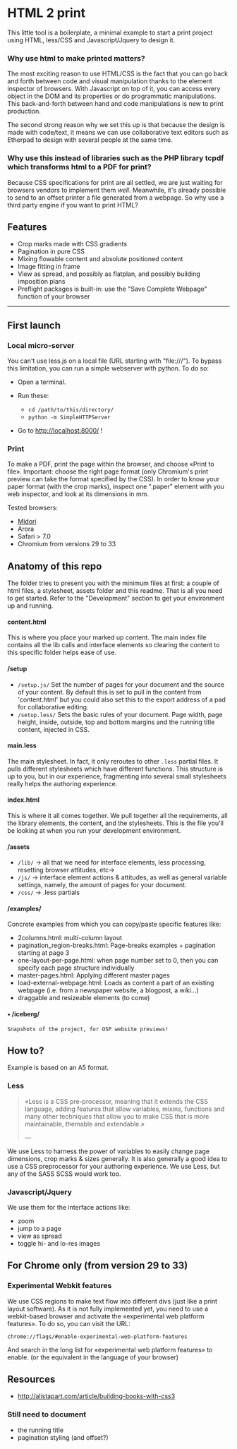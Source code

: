 HTML 2 print
============

This little tool is a boilerplate, a minimal example to start a print project
using HTML, less/CSS and Javascript/Jquery to design it.

### Why use html to make printed matters?

The most exciting reason to use HTML/CSS is the fact that you can go back
and forth between code and visual manipulation thanks to the element inspector
of browsers. With Javascript on top of it, you can access every object in the
DOM and its properties or do programmatic manipulations. This back-and-forth
between hand and code manipulations is new to print production.

The second strong reason why we set this up is that because the design is made
with code/text, it means we can use collaborative text editors such as
Etherpad to design with several people at the same time.

### Why use this instead of libraries such as the PHP library tcpdf which transforms html to a PDF for print?

Because CSS specifications for print are all settled, we are just waiting for
browsers vendors to implement them *well*. Meanwhile, it's already
possible to send to an offset printer a file generated from a webpage. So why
use a third party engine if you want to print HTML?

Features
--------
- Crop marks made with CSS gradients
- Pagination in pure CSS
- Mixing flowable content and absolute positioned content
- Image fitting in frame
- View as spread, and possibly as flatplan, and possibly building imposition
  plans
- Preflight packages is built-in: use the "Save Complete Webpage" function of
  your browser


* * *

First launch
------------

### Local micro-server

You can't use less.js on a local file (URL starting with "file:///").
To bypass this limitation, you can run a simple webserver with python.
To do so:

- Open a terminal.
- Run these:

   - `cd /path/to/this/directory/`
   - `python -m SimpleHTTPServer`

- Go to <http://localhost:8000/> !


### Print

To make a PDF, print the page within the browser, and choose «Print to file».
Important: choose the right page format (only Chromium's print preview can take the format specified by the CSS).
In order to know your paper format (with the crop marks), inspect one ".paper" element with you web inspector, and look at its dimensions in mm.

Tested browsers:
- [Midori](http://midori-browser.org/)
- Arora
- Safari > 7.0
- Chromium from versions 29 to 33


Anatomy of this repo
--------------------

The folder tries to present you with the minimum files at first: a couple of html files, a stylesheet, assets folder and this readme.
That is all you need to get started. Refer to the "Development" section to get your environment up and running.

#### content.html
This is where you place your marked up content. The main index file contains all the lib calls and interface elements so clearing the content to this specific folder helps ease of use.

#### /setup

- `/setup.js/` Set the number of pages for your document and the source of your content. By default this is set to pull in the content from 'content.html' but you could also set this to the export address of a pad for collaborative editing.
- `/setup.less/` Sets the basic rules of your document. Page width, page height, inside, outside, top and bottom margins and the running title content, injected in CSS.

#### main.less
The main stylesheet. In fact, it only reroutes to other `.less` partial files. It pulls different stylesheets which have different functions. This structure is up to you, but in our experience, fragmenting into several small stylesheets really helps the authoring experience.

#### index.html
This is where it all comes together. We pull together all the requirements, all the library elements, the content, and the stylesheets. This is the file you'll be looking at when you run your development environment.

#### /assets

- `/lib/` → all that we need for interface elements, less processing, resetting browser attitudes, etc→
- `/js/` → interface element actions & attitudes, as well as general variable settings, namely, the amount of pages for your document.
- `/css/` → .less partials

#### /examples/

Concrete examples from which you can copy/paste specific features like:
- 2columns.html: multi-column layout
- pagination_region-breaks.html: Page-breaks examples + pagination starting at page 3
- one-layout-per-page.html: when page number set to 0, then you can specify each page structure individually
- master-pages.html: Applying different master pages
- load-external-webpage.html: Loads as content a part of an existing webpage (i.e. from a newspaper website, a blogpost, a wiki...)
- draggable and resizeable elements (to come)

#### • /iceberg/
	Snapshots of the project, for OSP website previews!






How to?
---

Example is based on an A5 format.

### Less

> «Less is a CSS pre-processor, meaning that it extends the CSS language, adding
features that allow variables, mixins, functions and many other techniques
that allow you to make CSS that is more maintainable, themable and
extendable.»
> <footer>— <http://lesscss.org/></footer>

We use Less to harness the power of variables to easily change page dimensions, crop marks & sizes generally.
It is also generally a good idea to use a CSS preprocessor for your authoring experience. We use Less, but any of the SASS SCSS would work too.

### Javascript/Jquery

We use them for the interface actions like:
- zoom
- jump to a page
- view as spread
- toggle hi- and lo-res images


For Chrome only (from version 29 to 33)
---------------------------------------

### Experimental Webkit features

We use CSS regions to make text flow into different divs (just like a print
layout software). As it is not fully implemented yet, you need to use a
webkit-based browser and activate the «experimental web platform features».
To do so, you can visit the URL:

    chrome://flags/#enable-experimental-web-platform-features

And search in the long list for «experimental web platform features» to enable.
(or the equivalent in the language of your browser)



Resources
---------

- <http://alistapart.com/article/building-books-with-css3>

### Still need to document
- the running title
- pagination styling (and offset?)

